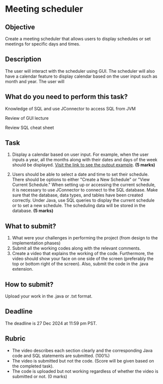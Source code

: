 # Meeting scheduler

## Objective

Create a meeting scheduler that allows users to display schedules or set meetings for specific days and times.

## Description

The user will interact with the scheduler using GUI. The scheduler will also have a calendar feature to display calendar based on the user input such as month and year. The user will

## What do you need to perform this task?

Knowledge of SQL and use JConnector to access SQL from JVM

Review of GUI lecture

Review SQL cheat sheet

## Task

1. Display a calendar based on user input. For example, when the user inputs a year, all the months along with their dates and days of the week should be displayed. [Visit the link to see the output example](https://github.com/d-khan/java/blob/main/project/calendar/full-year-calendar-2020.png). **(5 marks)**

2. Users should be able to select a date and time to set their schedule. There should be options to either "Create a New Schedule" or "View Current Schedule." When setting up or accessing the current schedule, it is necessary to use JConnector to connect to the SQL database. Make sure that the database, data types, and tables have been created correctly. Under Java, use SQL queries to display the current schedule or to set a new schedule. The scheduling data will be stored in the database. **(5 marks)**

## What to submit?
1. What were your challenges in performing the project (from design to the implementation phases)
2. Submit all the working codes along with the relevant comments.
3. Create a video that explains the working of the code. Furthermore, the video should show your face on one side of the screen (preferably the top or bottom right of the screen). Also, submit the code in the .java extension.

## How to submit?
Upload your work in the .java or .txt format.

## Deadline
The deadline is 27 Dec 2024 at 11:59 pm PST.

## Rubric
- The video describes each section clearly and the corresponding Java code and SQL statements are submitted. (100%)
- The video is submitted but not the code. (Score will be given based on the completed task).
- The code is uploaded but not working regardless of whether the video is submitted or not. (0 marks)
